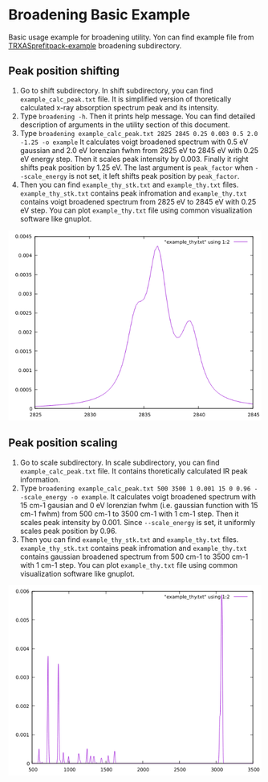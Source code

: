 # Broadening Basic Example

Basic usage example for broadening utility.
Yon can find example file from [TRXASprefitpack-example](https://github.com/pistack/TRXASprefitpack-example/tree/v0.5.0) broadening subdirectory.

## Peak position shifting

1. Go to shift subdirectory. In shift subdirectory, you can find ``example_calc_peak.txt`` file. It is simplified version of thoretically calculated x-ray absorption spectrum peak and its intensity.
2. Type ``broadening -h``. Then it prints help message. You can find detailed description of arguments in the utility section of this document.
3. Type ``broadening example_calc_peak.txt 2825 2845 0.25 0.003 0.5 2.0 -1.25 -o example`` It calculates voigt broadened spectrum with 0.5 eV gaussian and 2.0 eV lorenzian fwhm from 2825 eV to 2845 eV with 0.25 eV energy step. Then it scales peak intensity by 0.003. Finally it right shifts peak position by 1.25 eV. The last argument is ``peak_factor`` when ``--scale_energy`` is not set, it left shifts peak position by ``peak_factor``.
4. Then you can find ``example_thy_stk.txt`` and ``example_thy.txt`` files. ``example_thy_stk.txt`` contains peak infromation and ``example_thy.txt`` contains voigt broadened spectrum from 2825 eV to 2845 eV with 0.25 eV step. You can plot ``example_thy.txt`` file using common visualization software like gnuplot.

![png](broadening_example_file/XAS_example.png)

## Peak position scaling

1. Go to scale subdirectory. In scale subdirectory, you can find ``example_calc_peak.txt`` file. It contains thoretically calculated IR peak information.
2. Type ``broadening example_calc_peak.txt 500 3500 1 0.001 15 0 0.96 --scale_energy -o example``. It calculates voigt broadened spectrum with 15 cm-1 gausian and 0 eV lorenzian fwhm (i.e. gaussian function with 15 cm-1 fwhm) from 500 cm-1 to 3500 cm-1 with 1 cm-1 step. Then it scales peak intensity by 0.001. Since ``--scale_energy`` is set, it uniformly scales peak position by 0.96.
3. Then you can find ``example_thy_stk.txt`` and ``example_thy.txt`` files. ``example_thy_stk.txt`` contains peak infromation and ``example_thy.txt`` contains gaussian broadened spectrum from 500 cm-1 to 3500 cm-1 with 1 cm-1 step. You can plot ``example_thy.txt`` file using common visualization software like gnuplot.

![png](broadening_example_file/IR_example.png)
